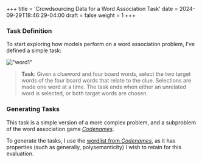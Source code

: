+++
title = 'Crowdsourcing Data for a Word Association Task'
date = 2024-09-29T18:46:29-04:00
draft = false
weight = 1
+++

### Task Definition

To start exploring how models perform on a word association problem, I've defined a simple task: 

!["word1"](/img/word1.png)

> **Task**: Given a clueword and four board words, select the two target words of the four board words that relate to the clue. Selections are made one word at a time. The task ends when either an unrelated word is selected, or both target words are chosen.

### Generating Tasks

This task is a simple version of a more complex problem, and a subproblem of the word association game [*Codenames*](https://gillandsiphon.github.io/posts/codenames-primer/). 

To generate the tasks, I use the [wordlist from *Codenames*](https://github.com/Gullesnuffs/Codenames/blob/master/wordlist-eng.txt), as it has properties (such as generally, polysemanticity) I wish to retain for this evaluation. 